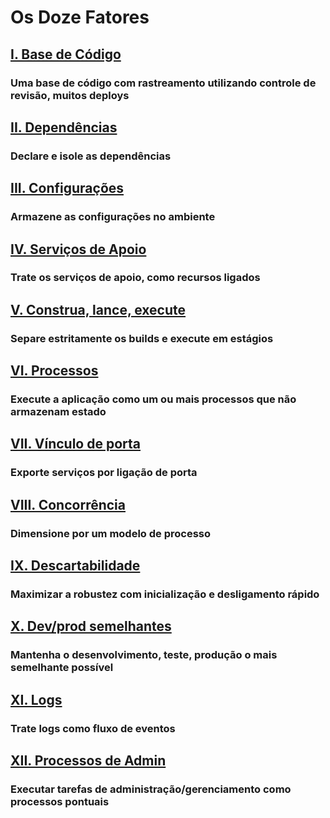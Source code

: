 Os Doze Fatores
===============

## [I. Base de Código](./codebase)

### Uma base de código com rastreamento utilizando controle de revisão, muitos deploys

## [II. Dependências](./dependencies)

### Declare e isole as dependências

## [III. Configurações](./config)

### Armazene as configurações no ambiente

## [IV. Serviços de Apoio](./backing-services)

### Trate os serviços de apoio, como recursos ligados

## [V. Construa, lance, execute](./build-release-run)

### Separe estritamente os builds e execute em estágios

## [VI. Processos](./processes)

### Execute a aplicação como um ou mais processos que não armazenam estado

## [VII. Vínculo de porta](./port-binding)

### Exporte serviços por ligação de porta

## [VIII. Concorrência](./concurrency)

### Dimensione por um modelo de processo

## [IX. Descartabilidade](./disposability)

### Maximizar a robustez com inicialização e desligamento rápido

## [X. Dev/prod semelhantes](./dev-prod-parity)

### Mantenha o desenvolvimento, teste, produção o mais semelhante possível

## [XI. Logs](./logs)

### Trate logs como fluxo de eventos

## [XII. Processos de Admin](./admin-processes)

### Executar tarefas de administração/gerenciamento como processos pontuais
